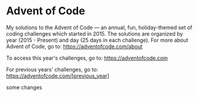 # Advent of Code
My solutions to the Advent of Code — an annual, fun, holiday-themed set of coding challenges which started in 2015. The solutions are organized by year (2015 - Present) and day (25 days in each challenge). For more about Advent of Code, go to: https://adventofcode.com/about

To access this year's challenges, go to: https://adventofcode.com

For previous years' challenges, go to: https://adventofcode.com/[previous_year]

some changes
